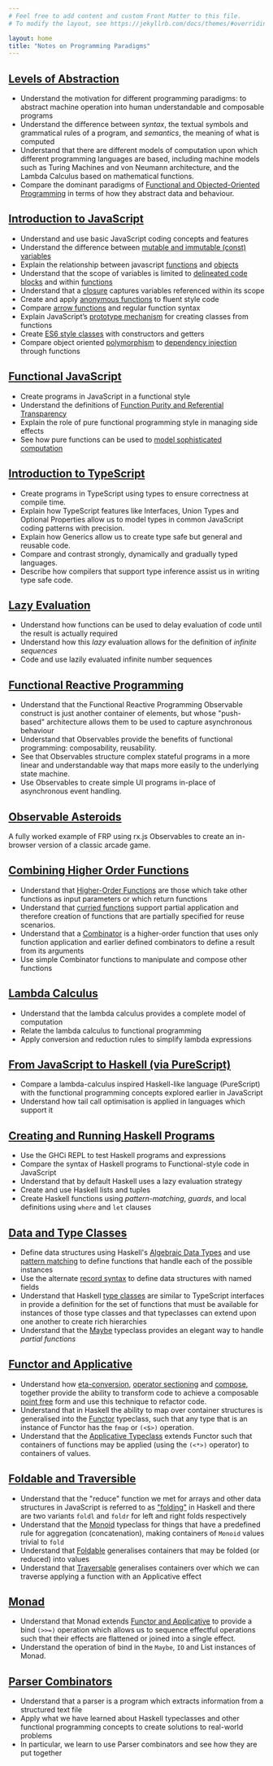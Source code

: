 ```yaml
---
# Feel free to add content and custom Front Matter to this file.
# To modify the layout, see https://jekyllrb.com/docs/themes/#overriding-theme-defaults

layout: home
title: "Notes on Programming Paradigms"
---
```


## [Levels of Abstraction](/levelsofabstraction) 

- Understand the motivation for different programming paradigms: to abstract machine operation into human understandable and composable programs
- Understand the difference between *syntax*, the textual symbols and grammatical rules of a program, and *semantics*, the meaning of what is computed
- Understand that there are different models of computation upon which different programming languages are based, including machine models such as Turing Machines and von Neumann architecture, and the Lambda Calculus based on mathematical functions.
- Compare the dominant paradigms of [Functional and Objected-Oriented Programming](/levelsofabstraction/#alternative-abstractions) in terms of how they abstract data and behaviour.

## [Introduction to JavaScript](/javascript1)

- Understand and use basic JavaScript coding concepts and features
- Understand the difference between [mutable and immutable (const) variables](/javascript1#declaring-variables)
- Explain the relationship between javascript [functions](/javascript1#functions) and [objects](/javascript1#objects)
- Understand that the scope of variables is limited to [delineated code blocks](/javascript1/variable-scope) and within [functions](/javascript1#functions)
- Understand that a [closure](/javascript1#closures) captures variables referenced within its scope
- Create and apply [anonymous functions](/javascript1#anonymous-functions) to fluent style code
- Compare [arrow functions](/javascript1#arrow-functions) and regular function syntax
- Explain JavaScript’s [prototype mechanism](/javascript1#prototype-class-mechanism) for creating classes from functions
- Create [ES6 style classes](/javascript1#ecmascript-6-class-syntax) with constructors and getters
- Compare object oriented [polymorphism](/javascript1#polymorphism) to [dependency injection](/javascript1#dependency-injection) through functions

## [Functional JavaScript](/functionaljavascript)

* Create programs in JavaScript in a functional style
* Understand the definitions of [Function Purity and Referential Transparency](/functionaljavascript#function-purity-and-referential-transparency)
* Explain the role of pure functional programming style in managing side effects
* See how pure functions can be used to [model sophisticated computation](/functionaljavascript#computation-with-pure-functions)

## [Introduction to TypeScript](/typescript1)

- Create programs in TypeScript using types to ensure correctness at compile time.
- Explain how TypeScript features like Interfaces, Union Types and Optional Properties allow us to model types in common JavaScript coding patterns with precision.
- Explain how Generics allow us to create type safe but general and reusable code.
- Compare and contrast strongly, dynamically and gradually typed languages.
- Describe how compilers that support type inference assist us in writing type safe code.

## [Lazy Evaluation](/lazyevaluation)

- Understand how functions can be used to delay evaluation of code until the result is actually required
- Understand how this *lazy* evaluation allows for the definition of *infinite sequences*
- Code and use lazily evaluated infinite number sequences

## [Functional Reactive Programming](/functionalreactiveprogramming)

- Understand that the Functional Reactive Programming Observable construct is just another container of elements, but whose "push-based" architecture allows them to be used to capture asynchronous behaviour
- Understand that Observables provide the benefits of functional programming: composability, reusability.
- See that Observables structure complex stateful programs in a more linear and understandable way that maps more easily to the underlying state machine.
- Use Observables to create simple UI programs in-place of asynchronous event handling.

## [Observable Asteroids](/asteroids)

A fully worked example of FRP using rx.js Observables to create an in-browser version of a classic arcade game.

## [Combining Higher Order Functions](/higherorderfunctions)

- Understand that [Higher-Order Functions](/higherorderfunctions/#higher-order-functions) are those which take other functions as input parameters or which return functions
- Understand that [curried functions](/higherorderfunctions/#curried-functions) support partial application and therefore creation of functions that are partially specified for reuse scenarios.
- Understand that a [Combinator](/higherorderfunctions/#combinators) is a higher-order function that uses only function application and earlier defined combinators to define a result from its arguments
- Use simple Combinator functions to manipulate and compose other functions

## [Lambda Calculus](/lambdacalculus)

- Understand that the lambda calculus provides a complete model of computation
- Relate the lambda calculus to functional programming
- Apply conversion and reduction rules to simplify lambda expressions

## [From JavaScript to Haskell (via PureScript)](/purescript)

- Compare a lambda-calculus inspired Haskell-like language (PureScript) with the functional programming concepts explored earlier in JavaScript
- Understand how tail call optimisation is applied in languages which support it

## [Creating and Running Haskell Programs](/haskell1)

- Use the GHCi REPL to test Haskell programs and expressions
- Compare the syntax of Haskell programs to Functional-style code in JavaScript
- Understand that by default Haskell uses a lazy evaluation strategy
- Create and use Haskell lists and tuples
- Create Haskell functions using *pattern-matching*, *guards*, and local definitions using `where` and `let` clauses

## [Data and Type Classes](/haskell2)

- Define data structures using Haskell's [Algebraic Data Types](/haskell2#algebraic-data-types) and use [pattern matching](/haskell2#pattern-matching) to define functions that handle each of the possible instances
- Use the alternate [record syntax](/haskell2#record-syntax) to define data structures with named fields
- Understand that Haskell [type classes](/haskell2#typeclasses) are similar to TypeScript interfaces in provide a definition for the set of functions that must be available for instances of those type classes and that typeclasses can extend upon one another to create rich hierarchies
- Understand that the [Maybe](/haskell2#maybe) typeclass provides an elegant way to handle *partial functions*

## [Functor and Applicative](/haskell3)

- Understand how [eta-conversion](/haskell3#eta-conversion), [operator sectioning](/haskell3#operator-sectioning) and [compose](/haskell3#compose), together provide the ability to transform code to achieve a composable [point free](/haskell3#point-free-code) form and use this technique to refactor code.
- Understand that in Haskell the ability to map over container structures is generalised into the [Functor](/haskell3#functor) typeclass, such that any type that is an instance of Functor has the `fmap` or `(<$>)` operation.
- Understand that the [Applicative Typeclass](/haskell3#applicative) extends Functor such that containers of functions may be applied (using the `(<*>)` operator) to containers of values.

## [Foldable and Traversible](/haskell4)

- Understand that the "reduce" function we met for arrays and other data structures in JavaScript is referred to as ["folding"](/haskell4/#folds) in Haskell and there are two variants `foldl` and `foldr` for left and right folds respectively
- Understand that the [Monoid](/haskell4#monoid) typeclass for things that have a predefined rule for aggregation (concatenation), making containers of `Monoid` values trivial to `fold`
- Understand that [Foldable](/haskell4#foldable) generalises containers that may be folded (or reduced) into values
- Understand that [Traversable](/haskell4#traversable) generalises containers over which we can traverse applying a function with an Applicative effect

## [Monad](/monad/)

- Understand that Monad extends [Functor and Applicative](/haskell3/) to provide a bind `(>>=)` operation which allows us to sequence effectful operations such that their effects are flattened or joined into a single effect.
- Understand the operation of bind in the `Maybe`, `IO` and List instances of Monad.

## [Parser Combinators](/parsercombinators/)

- Understand that a parser is a program which extracts information from a structured text file
- Apply what we have learned about Haskell typeclasses and other functional programming concepts to create solutions to real-world problems
- In particular, we learn to use Parser combinators and see how they are put together
